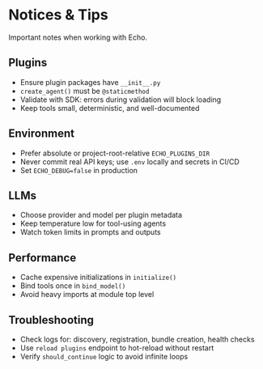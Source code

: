 # Notices & Tips

Important notes when working with Echo.

## Plugins

- Ensure plugin packages have `__init__.py`
- `create_agent()` must be `@staticmethod`
- Validate with SDK: errors during validation will block loading
- Keep tools small, deterministic, and well-documented

## Environment

- Prefer absolute or project-root-relative `ECHO_PLUGINS_DIR`
- Never commit real API keys; use `.env` locally and secrets in CI/CD
- Set `ECHO_DEBUG=false` in production

## LLMs

- Choose provider and model per plugin metadata
- Keep temperature low for tool-using agents
- Watch token limits in prompts and outputs

## Performance

- Cache expensive initializations in `initialize()`
- Bind tools once in `bind_model()`
- Avoid heavy imports at module top level

## Troubleshooting

- Check logs for: discovery, registration, bundle creation, health checks
- Use `reload plugins` endpoint to hot-reload without restart
- Verify `should_continue` logic to avoid infinite loops
